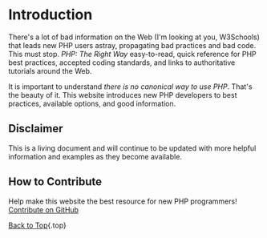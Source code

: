# Introduction

There's a lot of bad information on the Web (I'm looking at you, W3Schools) that leads new PHP users astray, propagating bad practices and bad code. This must stop. _PHP: The Right Way_ easy-to-read, quick reference for PHP best practices, accepted coding standards, and links to authoritative tutorials around the Web.

It is important to understand _there is no canonical way to use PHP_. That's the beauty of it. This website introduces new PHP developers to best practices, available options, and good information.

## Disclaimer

This is a living document and will continue to be updated with more helpful information and examples as they become available.

## How to Contribute

Help make this website the best resource for new PHP programmers! [Contribute on GitHub][1]

[Back to Top](#top){.top}

[1]: https://github.com/codeguy/php-the-right-way
